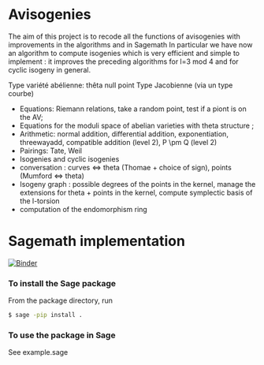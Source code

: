 # Avisogenies

The aim of this project is to recode all the functions of avisogenies with improvements in the algorithms and in Sagemath
In  particular we have now an algorithm to compute isogenies which is very efficient and simple to implement : it improves the preceding algorithms for l=3 mod 4 and for cyclic isogeny in general.

Type variété abélienne: thêta null point
Type Jacobienne (via un type courbe)

- Equations: Riemann relations, take a random point, test if a piont is on the AV;
- Equations for the moduli space of abelian varieties with theta structure ;
- Arithmetic: normal addition, differential addition, exponentiation, threewayadd,
  compatible addition (level 2), P \pm Q (level 2)
- Pairings: Tate, Weil
- Isogenies and cyclic isogenies
- conversation : curves <=> theta (Thomae + choice of sign), points (Mumford <=> theta)
- Isogeny graph : possible degrees of the points in the kernel, manage the extensions for
  theta + points in the kernel, compute symplectic basis of the l-torsion
- computation of the endomorphism ring

# Sagemath implementation
 [![Binder](https://mybinder.org/badge_logo.svg)](https://mybinder.org/v2/git/https%3A%2F%2Fgitlab.inria.fr%2Froberdam%2Favisogenies/sage)

### To install the Sage package
From the package directory, run 
```sh
$ sage -pip install .
```
### To use the package in Sage
See example.sage
